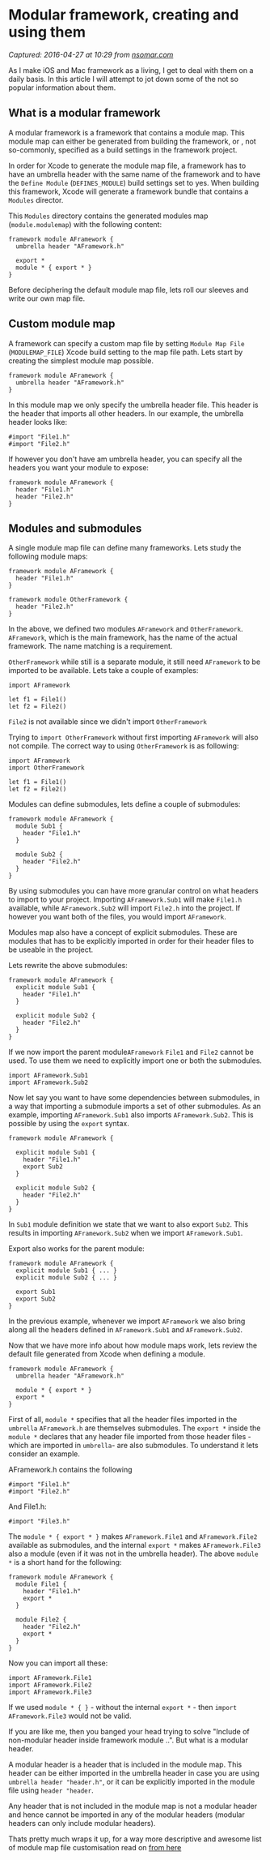# Modular framework, creating and using them

_Captured: 2016-04-27 at 10:29 from [nsomar.com](http://nsomar.com/modular-framework-creating-and-using-them/)_

As I make iOS and Mac framework as a living, I get to deal with them on a daily basis. In this article I will attempt to jot down some of the not so popular information about them.

## What is a modular framework

A modular framework is a framework that contains a module map. This module map can either be generated from building the framework, or , not so-commonly, specified as a build settings in the framework project.

In order for Xcode to generate the module map file, a framework has to have an umbrella header with the same name of the framework and to have the `Define Module` (`DEFINES_MODULE`) build settings set to yes. When building this framework, Xcode will generate a framework bundle that contains a `Modules` director.

This `Modules` directory contains the generated modules map (`module.modulemap`) with the following content:
    
    
    framework module AFramework {
      umbrella header "AFramework.h"
    
      export *
      module * { export * }
    }
    

Before deciphering the default module map file, lets roll our sleeves and write our own map file.

## Custom module map

A framework can specify a custom map file by setting `Module Map File` (`MODULEMAP_FILE`) Xcode build setting to the map file path. Lets start by creating the simplest module map possible.
    
    
    framework module AFramework {
      umbrella header "AFramework.h"
    }
    

In this module map we only specify the umbrella header file. This header is the header that imports all other headers. In our example, the umbrella header looks like:
    
    
    #import "File1.h"
    #import "File2.h" 
    

If however you don't have am umbrella header, you can specify all the headers you want your module to expose:
    
    
    framework module AFramework {
      header "File1.h"
      header "File2.h"
    }
    

## Modules and submodules

A single module map file can define many frameworks. Lets study the following module maps:
    
    
    framework module AFramework {
      header "File1.h"
    }
    
    framework module OtherFramework {
      header "File2.h"
    }
    

In the above, we defined two modules `AFramework` and `OtherFramework`. `AFramework`, which is the main framework, has the name of the actual framework. The name matching is a requirement.

`OtherFramework` while still is a separate module, it still need `AFramework` to be imported to be available. Lets take a couple of examples:
    
    
    import AFramework
    
    let f1 = File1()
    let f2 = File2()
    

`File2` is not available since we didn't import `OtherFramework`

Trying to `import OtherFramework` without first importing `AFramework` will also not compile. The correct way to using `OtherFramework` is as following:
    
    
    import AFramework
    import OtherFramework
    
    let f1 = File1()
    let f2 = File2()
    

Modules can define submodules, lets define a couple of submodules:
    
    
    framework module AFramework {
      module Sub1 {
        header "File1.h"
      }
    
      module Sub2 {
        header "File2.h"
      }
    }
    

By using submodules you can have more granular control on what headers to import to your project. Importing `AFramework.Sub1` will make `File1.h` available, while `AFramework.Sub2` will import `File2.h` into the project. If however you want both of the files, you would import `AFramework`.

Modules map also have a concept of explicit submodules. These are modules that has to be explicitly imported in order for their header files to be useable in the project.

Lets rewrite the above submodules:
    
    
    framework module AFramework {
      explicit module Sub1 {
        header "File1.h"
      }
    
      explicit module Sub2 {
        header "File2.h"
      }
    }
    

If we now import the parent module`AFramework` `File1` and `File2` cannot be used. To use them we need to explicitly import one or both the submodules.
    
    
    import AFramework.Sub1
    import AFramework.Sub2
    

Now let say you want to have some dependencies between submodules, in a way that importing a submodule imports a set of other submodules. As an example, importing `AFramework.Sub1` also imports `AFramework.Sub2`. This is possible by using the `export` syntax.
    
    
    framework module AFramework {
    
      explicit module Sub1 {
        header "File1.h"
        export Sub2
      }
    
      explicit module Sub2 {
        header "File2.h"
      }
    }
    

In `Sub1` module definition we state that we want to also export `Sub2`. This results in importing `AFramework.Sub2` when we import `AFramework.Sub1`.

Export also works for the parent module:
    
    
    framework module AFramework {
      explicit module Sub1 { ... }
      explicit module Sub2 { ... }
    
      export Sub1
      export Sub2
    }
    

In the previous example, whenever we import `AFramework` we also bring along all the headers defined in `AFramework.Sub1` and `AFramework.Sub2`.

Now that we have more info about how module maps work, lets review the default file generated from Xcode when defining a module.
    
    
    framework module AFramework {
      umbrella header "AFramework.h"
    
      module * { export * }
      export *
    }
    

First of all, `module *` specifies that all the header files imported in the `umbrella` `AFramework.h` are themselves submodules. The `export *` inside the `module *` declares that any header file imported from those header files - which are imported in `umbrella`\- are also submodules. To understand it lets consider an example.

AFramework.h contains the following
    
    
    #import "File1.h"
    #import "File2.h" 
    

And File1.h:
    
    
    #import "File3.h"  
    

The `module * { export * }` makes `AFramework.File1` and `AFramework.File2` available as submodules, and the internal `export *` makes `AFramework.File3` also a module (even if it was not in the umbrella header). The above `module *` is a short hand for the following:
    
    
    framework module AFramework {
      module File1 {
        header "File1.h"
        export *
      }
    
      module File2 {
        header "File2.h"
        export *
      }
    }
    

Now you can import all these:
    
    
    import AFramework.File1
    import AFramework.File2
    import AFramework.File3
    

If we used `module * { }` \- without the internal `export *` \- then `import AFramework.File3` would not be valid.

If you are like me, then you banged your head trying to solve "Include of non-modular header inside framework module ..". But what is a modular header.

A modular header is a header that is included in the module map. This header can be either imported in the umbrella header in case you are using `umbrella header "header.h"`, or it can be explicitly imported in the module file using `header "header`.

Any header that is not included in the module map is not a modular header and hence cannot be imported in any of the modular headers (modular headers can only include modular headers).

Thats pretty much wraps it up, for a way more descriptive and awesome list of module map file customisation read on [from here](http://clang.llvm.org/docs/Modules.html)
